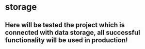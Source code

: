 # storage
## Here will be tested the project which is connected with data storage, all successful functionality will be used in production!